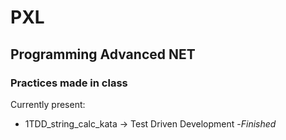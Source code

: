# PXL
## Programming Advanced NET
### Practices made in class

Currently present:
- 1TDD_string_calc_kata -> Test Driven Development -*Finished*

